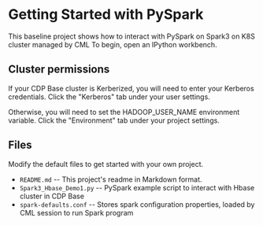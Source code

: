 # Getting Started with PySpark

This baseline project shows how to interact with PySpark on Spark3 on K8S cluster managed by CML
To begin, open an IPython workbench.

## Cluster permissions

If your CDP Base cluster is Kerberized, you will need to enter your Kerberos
credentials. Click the "Kerberos" tab under your user settings.

Otherwise, you will need to set the HADOOP_USER_NAME environment
variable. Click the "Environment" tab under your project settings.

## Files

Modify the default files to get started with your own project.

* `README.md` -- This project's readme in Markdown format.
* `Spark3_Hbase_Demo1.py` -- PySpark example script to interact with Hbase cluster in CDP Base
* `spark-defaults.conf` -- Stores spark configuration properties, loaded by CML session to run Spark program
